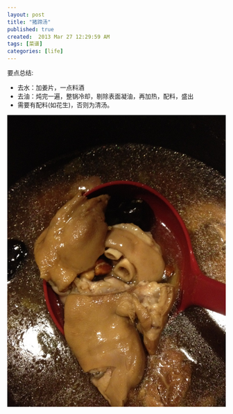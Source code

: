 ```yaml
---
layout: post
title: "猪蹄汤"
published: true
created:  2013 Mar 27 12:29:59 AM
tags: [菜谱]
categories: [life]
---
```



要点总结:

* 去水：加姜片，一点料酒  
* 去油：炖完一遍，整锅冷却，剔除表面凝油，再加热，配料，盛出  
* 需要有配料(如花生)，否则为清汤。


![zhutitang](/images/zhutitang-1024x768.JPG "zhutitang")
